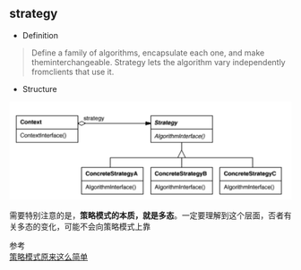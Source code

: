 ## strategy

- Definition

>Define a family of algorithms, encapsulate each one, and make theminterchangeable. Strategy lets the algorithm vary independently fromclients that use it.

- Structure

<img width="700"  src="img/strategy.png"/>

需要特别注意的是，**策略模式的本质，就是多态**。一定要理解到这个层面，否者有关多态的变化，可能不会向策略模式上靠

参考<br>
[策略模式原来这么简单](https://juejin.im/post/5c25b8bcf265da61117a5ea1#heading-1)
